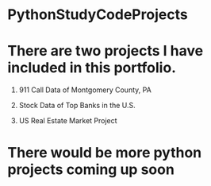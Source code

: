 # PythonStudyCodeProjects

# There are two projects I have included in this portfolio. 

1. 911 Call Data of Montgomery County, PA

2. Stock Data of Top Banks in the U.S. 

3. US Real Estate Market Project

# There would be more python projects coming up soon 

